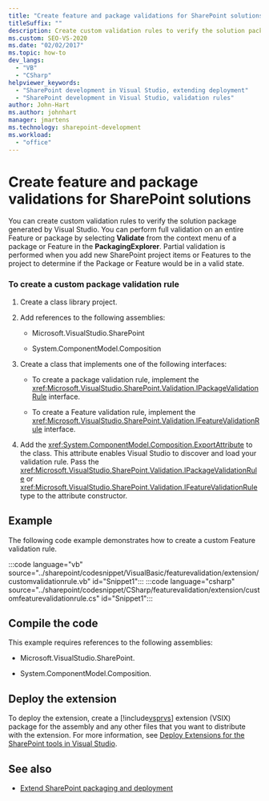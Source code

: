 ```yaml
---
title: "Create feature and package validations for SharePoint solutions"
titleSuffix: ""
description: Create custom validation rules to verify the solution package generated by Visual Studio or to verify an entire feature.
ms.custom: SEO-VS-2020
ms.date: "02/02/2017"
ms.topic: how-to
dev_langs:
  - "VB"
  - "CSharp"
helpviewer_keywords:
  - "SharePoint development in Visual Studio, extending deployment"
  - "SharePoint development in Visual Studio, validation rules"
author: John-Hart
ms.author: johnhart
manager: jmartens
ms.technology: sharepoint-development
ms.workload:
  - "office"
---
```

# Create feature and package validations for SharePoint solutions

  You can create custom validation rules to verify the solution package generated by Visual Studio. You can perform full validation on an entire Feature or package by selecting **Validate** from the context menu of a package or Feature in the **PackagingExplorer**. Partial validation is performed when you add new SharePoint project items or Features to the project to determine if the Package or Feature would be in a valid state.

### To create a custom package validation rule

1. Create a class library project.

2. Add references to the following assemblies:

    - Microsoft.VisualStudio.SharePoint

    - System.ComponentModel.Composition

3. Create a class that implements one of the following interfaces:

    - To create a package validation rule, implement the <xref:Microsoft.VisualStudio.SharePoint.Validation.IPackageValidationRule> interface.

    - To create a Feature validation rule, implement the <xref:Microsoft.VisualStudio.SharePoint.Validation.IFeatureValidationRule> interface.

4. Add the <xref:System.ComponentModel.Composition.ExportAttribute> to the class. This attribute enables Visual Studio to discover and load your validation rule. Pass the <xref:Microsoft.VisualStudio.SharePoint.Validation.IPackageValidationRule> or <xref:Microsoft.VisualStudio.SharePoint.Validation.IFeatureValidationRule> type to the attribute constructor.

## Example
 The following code example demonstrates how to create a custom Feature validation rule.

 :::code language="vb" source="../sharepoint/codesnippet/VisualBasic/featurevalidation/extension/customvalidationrule.vb" id="Snippet1":::
 :::code language="csharp" source="../sharepoint/codesnippet/CSharp/featurevalidation/extension/customfeaturevalidationrule.cs" id="Snippet1":::

## Compile the code
 This example requires references to the following assemblies:

- Microsoft.VisualStudio.SharePoint.

- System.ComponentModel.Composition.

## Deploy the extension
 To deploy the extension, create a [!include[vsprvs](../sharepoint/includes/vsprvs-md.md)] extension (VSIX) package for the assembly and any other files that you want to distribute with the extension. For more information, see [Deploy Extensions for the SharePoint tools in Visual Studio](../sharepoint/deploying-extensions-for-the-sharepoint-tools-in-visual-studio.md).

## See also
- [Extend SharePoint packaging and deployment](../sharepoint/extending-sharepoint-packaging-and-deployment.md)
